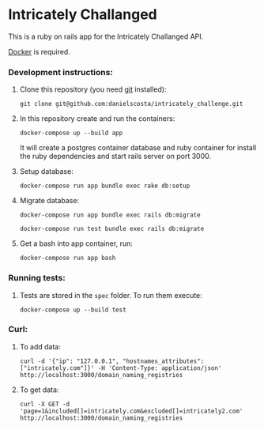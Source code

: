 
# Intricately Challanged

This is a ruby on rails app for the Intricately Challanged API.

[Docker](https://www.docker.com/community-edition) is required.

### Development instructions:

1. Clone this repository (you need [git](https://git-scm.com/) installed):
  
    `git clone git@github.com:danielscosta/intricately_challenge.git`

2. In this repository create and run the containers:
   
   `docker-compose up --build app`

    It will create a postgres container database and ruby container for install the ruby dependencies and start rails server on port 3000.

3. Setup database: 

    `docker-compose run app bundle exec rake db:setup`

4. Migrate database:

    `docker-compose run app bundle exec rails db:migrate`

    `docker-compose run test bundle exec rails db:migrate`

5. Get a bash into app container, run: 

    `docker-compose run app bash`

### Running tests:

1. Tests are stored in the `spec` folder. To run them execute:

    `docker-compose up --build test`

### Curl:

1. To add data:

    `curl -d '{"ip": "127.0.0.1", "hostnames_attributes": ["intricately.com"]}' -H 'Content-Type: application/json' http://localhost:3000/domain_naming_registries`

2. To get data:

    `curl -X GET -d 'page=1&included[]=intricately.com&excluded[]=intricately2.com' http://localhost:3000/domain_naming_registries`